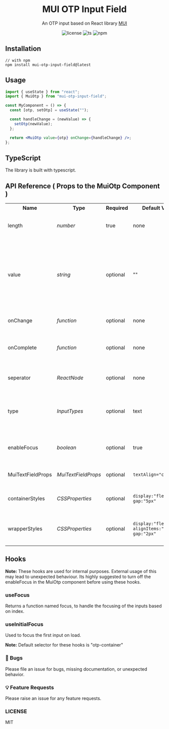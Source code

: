 <div align="center">
<h1>MUI OTP Input Field</h1>
  <p>An OTP input based on React library <a href="https://mui.com/">MUI</a></p>
</div>
<div align="center">

![license](https://img.shields.io/badge/license-MIT-blue)
![ts](https://img.shields.io/badge/Built_with-Typescript-blue)
![npm](https://img.shields.io/badge/npm-v1.1.0-blue)

</div>

## Installation

```terminal
// with npm
npm install mui-otp-input-field@latest
```

## Usage

```jsx
import { useState } from "react";
import { MuiOtp } from "mui-otp-input-field";

const MyComponent = () => {
  const [otp, setOtp] = useState("");

  const handleChange = (newValue) => {
    setOtp(newValue);
  };

  return <MuiOtp value={otp} onChange={handleChange} />;
};
```

<!--## [Documentation](https://viclafouch.github.io/mui-otp-input/)-->

<!--## Changelog-->

<!--Go to [Github Releases](https://github.com/viclafouch/mui-otp-input/releases)-->

## TypeScript

The library is built with typescript.

## API Reference ( Props to the MuiOtp Component )

<table>
  <tr>
    <th>Name</th>
    <th>Type</th>
    <th>Required</th>
    <th>Default Value </th>
    <th> Description</th>
  </tr>
  <tr>
     <td>length</td>
     <td><i>number</i></td>
     <td>true</td>
     <td>none</td>
     <td>Indicates the no.of input boxes to be rendered.</td>
  </tr>
    <tr>
     <td>value</td>
     <td><i>string</i></td>
     <td>optional</td>
     <td>""</td>
     <td>A value to initialize the MuiOtp component. This is optional because the container component maintains a state for the inputs.</td>
  </tr>
    <tr>
     <td>onChange</td>
     <td><i>function</i></td>
     <td>optional</td>
     <td>none</td>
     <td>Called every time input changes.</td>
  </tr>
  <tr>
     <td>onComplete</td>
     <td><i>function</i></td>
     <td>optional</td>
     <td>none</td>
     <td>Called when the otp length satifies the provided length.</td>
  </tr>
    <tr>
     <td>seperator</td>
     <td><i>ReactNode</i></td>
     <td>optional</td>
     <td>none</td>
     <td>A React component to render between the inputs.</td>
  </tr>

  <tr>
     <td>type</td>
     <td><i>InputTypes</i></td>
     <td>optional</td>
     <td>text</td>
     <td>Traditional input types. This includes "text","number" and "password".</td>
  </tr>
    <tr>
     <td>enableFocus</td>
     <td><i>boolean</i></td>
     <td>optional</td>
     <td>true</td>
     <td>Allows auto focus of the next input when entered value in previous one.</td>
  </tr>

 <tr>
     <td>MuiTextFieldProps</td>
     <td><i>MuiTextFieldProps</i></td>
     <td>optional</td>
     <td><code>textAlign="center"</code></td>
     <td>The props to the underlying <a href="https://mui.com/material-ui/api/text-field/">MuiTextField</a>.</td>
  </tr>

   <tr>
     <td>containerStyles</td>
     <td><i>CSSProperties</i></td>
     <td>optional</td>
     <td><code>display:"flex", gap:"5px"</code></td>
     <td>The styles to the container encapsulating the input fields.</td>
  </tr>

  <tr>
     <td>wrapperStyles</td>
     <td><i>CSSProperties</i></td>
     <td>optional</td>
     <td><code>display:"flex", alignItems:"center", gap:"2px"</code></td>
     <td>The styles to the wrapper which is used when seperator is included.</td>
  </tr>
</table>


<h2>Hooks</h2>
<b>Note:</b> These hooks are used for internal purposes. External usage of this may lead to unexpected behaviour. Its highly suggested to turn off the enableFocus in the MuiOtp component before using these hooks.

<h3>useFocus</h3>
Returns a function named focus, to handle the focusing of the inputs based on index.

<h3>useInitialFocus</h3>
Used to focus the first input on load.

<b>Note:</b>
Default selector for these hooks is "otp-container"


<h3>🐛 Bugs</h3>

Please file an issue for bugs, missing documentation, or unexpected behavior.

<h3>💡 Feature Requests</h3>

Please raise an issue for any feature requests.

<h3>LICENSE</h3>

MIT
